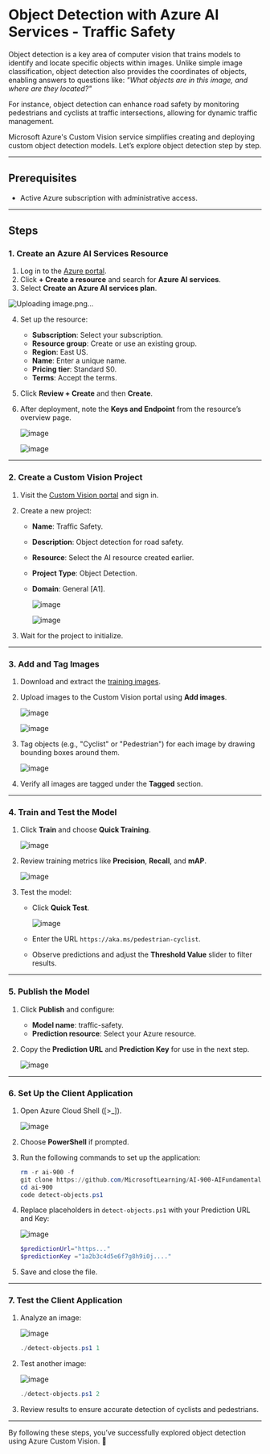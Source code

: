 # Object Detection with Azure AI Services - Traffic Safety

Object detection is a key area of computer vision that trains models to identify and locate specific objects within images. Unlike simple image classification, object detection also provides the coordinates of objects, enabling answers to questions like: *"What objects are in this image, and where are they located?"*

For instance, object detection can enhance road safety by monitoring pedestrians and cyclists at traffic intersections, allowing for dynamic traffic management.

Microsoft Azure's Custom Vision service simplifies creating and deploying custom object detection models. Let’s explore object detection step by step.

---

## Prerequisites
- Active Azure subscription with administrative access.

---

## Steps

### 1. Create an Azure AI Services Resource
1. Log in to the [Azure portal](https://portal.azure.com).
2. Click **+ Create a resource** and search for **Azure AI services**.
3. Select **Create an Azure AI services plan**.

![Uploading image.png…]()

4. Set up the resource:
   - **Subscription**: Select your subscription.
   - **Resource group**: Create or use an existing group.
   - **Region**: East US.
   - **Name**: Enter a unique name.
   - **Pricing tier**: Standard S0.
   - **Terms**: Accept the terms.
5. Click **Review + Create** and then **Create**.
6. After deployment, note the **Keys and Endpoint** from the resource’s overview page.

   ![image](https://github.com/user-attachments/assets/1f2f3dbd-2607-4a86-945c-adc3e9d4f6d4)


   ![image](https://github.com/user-attachments/assets/4b296967-f10b-4030-9133-95cc5b7846b3)



---

### 2. Create a Custom Vision Project
1. Visit the [Custom Vision portal](https://customvision.ai) and sign in.
2. Create a new project:
   - **Name**: Traffic Safety.
   - **Description**: Object detection for road safety.
   - **Resource**: Select the AI resource created earlier.
   - **Project Type**: Object Detection.
   - **Domain**: General [A1].
     
     ![image](https://github.com/user-attachments/assets/ab203d1b-6359-44d6-adc0-0ba0f37694db)

     ![image](https://github.com/user-attachments/assets/98c8452d-2f75-4ad9-b6ce-56069c66d598)


3. Wait for the project to initialize.

---

### 3. Add and Tag Images
1. Download and extract the [training images](https://aka.ms/traffic-images).
2. Upload images to the Custom Vision portal using **Add images**.
   
   ![image](https://github.com/user-attachments/assets/c9ec7517-4312-4cd7-98eb-57bd18e15100)

   ![image](https://github.com/user-attachments/assets/c2e85fea-d9f9-4126-b43c-74e626f25c17)


3. Tag objects (e.g., "Cyclist" or "Pedestrian") for each image by drawing bounding boxes around them.
   
   ![image](https://github.com/user-attachments/assets/d9d38fe4-17b7-488e-aab5-6a0e99ee586c)

   
4. Verify all images are tagged under the **Tagged** section.

---

### 4. Train and Test the Model
1. Click **Train** and choose **Quick Training**.
   
   ![image](https://github.com/user-attachments/assets/fef4cb19-a770-49c7-87c6-f31e8ab987e5)

2. Review training metrics like **Precision**, **Recall**, and **mAP**.

   ![image](https://github.com/user-attachments/assets/93f475a8-b1de-48b5-86dc-4019a194358c)

3. Test the model:
   - Click **Quick Test**.
     
     ![image](https://github.com/user-attachments/assets/e5082e82-bda0-4a7e-9cfe-ff7d52c184ca)

   - Enter the URL `https://aka.ms/pedestrian-cyclist`.
   - Observe predictions and adjust the **Threshold Value** slider to filter results.

---

### 5. Publish the Model
1. Click **Publish** and configure:
   - **Model name**: traffic-safety.
   - **Prediction resource**: Select your Azure resource.
2. Copy the **Prediction URL** and **Prediction Key** for use in the next step.
   
   ![image](https://github.com/user-attachments/assets/74adaa7c-167e-4b3e-a8b4-a6b5087daa82)


---

### 6. Set Up the Client Application
1. Open Azure Cloud Shell ([>_]).
   
   ![image](https://github.com/user-attachments/assets/29bc9667-3104-42cd-afc0-981740f8f08b)

2. Choose **PowerShell** if prompted.
3. Run the following commands to set up the application:
   ```powershell
   rm -r ai-900 -f
   git clone https://github.com/MicrosoftLearning/AI-900-AIFundamentals ai-900
   cd ai-900
   code detect-objects.ps1
   ```
4. Replace placeholders in `detect-objects.ps1` with your Prediction URL and Key:
   
   ![image](https://github.com/user-attachments/assets/c12a46da-5bc6-4b9f-93bc-07e667022682)

   ```powershell
   $predictionUrl="https..."
   $predictionKey ="1a2b3c4d5e6f7g8h9i0j...."
   ```
5. Save and close the file.

---

### 7. Test the Client Application
1. Analyze an image:
   
   ![image](https://github.com/user-attachments/assets/231052bf-de57-4cba-9207-ce772b97bfdf)

   ```powershell
   ./detect-objects.ps1 1
   ```
2. Test another image:
   
   ![image](https://github.com/user-attachments/assets/5893ca67-bf43-4f20-8b32-89f1e73d5fe8)

   ```powershell
   ./detect-objects.ps1 2
   ```
3. Review results to ensure accurate detection of cyclists and pedestrians.

---

By following these steps, you’ve successfully explored object detection using Azure Custom Vision. 🎉
